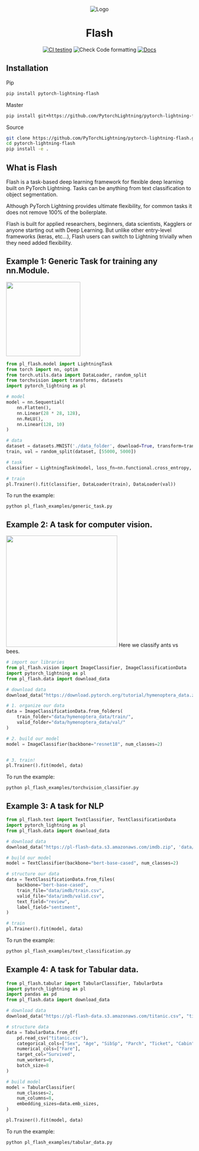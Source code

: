 <div align="center">

![Logo](https://raw.githubusercontent.com/PyTorchLightning/pytorch-lightning/master/docs/source/_images/logos/lightning_logo-name.svg)

# Flash

[![CI testing](https://github.com/PyTorchLightning/pytorch-lightning-flash/workflows/CI%20testing/badge.svg)](https://github.com/PyTorchLightning/pytorch-lightning-flash/actions?query=workflow%3A%22CI+testing%22)
![Check Code formatting](https://github.com/PyTorchLightning/pytorch-lightning-flash/workflows/Check%20Code%20formatting/badge.svg)
[![Docs](https://github.com/PyTorchLightning/pytorch-lightning-flash/workflows/Docs/badge.svg)](https://pytorchlightning.github.io/pytorch-lightning-flash/)

</div>

## Installation

Pip

```bash
pip install pytorch-lightning-flash
```

Master
```bash
pip install git+https://github.com/PytorchLightning/pytorch-lightning-flash.git@master --upgrade
```

Source

``` bash
git clone https://github.com/PyTorchLightning/pytorch-lightning-flash.git
cd pytorch-lightning-flash 
pip install -e .
```

## What is Flash
Flash is a task-based deep learning framework for flexible deep learning built on PyTorch Lightning. Tasks can be anything from
text classification to object segmentation.

Although PyTorch Lightning provides ultimate flexibility, for common tasks it does not remove 100% of the boilerplate.

Flash is built for applied researchers, beginners, data scientists, Kagglers or anyone starting out with Deep Learning. But unlike other entry-level frameworks (keras, etc...), Flash users can switch to Lightning trivially when they need added flexibility.

## Example 1: Generic Task for training any nn.Module.
<img src="https://pl-flash-data.s3.amazonaws.com/images/mnist.png" width="200px">

```python
from pl_flash.model import LightningTask
from torch import nn, optim
from torch.utils.data import DataLoader, random_split
from torchvision import transforms, datasets
import pytorch_lightning as pl

# model
model = nn.Sequential(
    nn.Flatten(),
    nn.Linear(28 * 28, 128),
    nn.ReLU(),
    nn.Linear(128, 10)
)

# data
dataset = datasets.MNIST('./data_folder', download=True, transform=transforms.ToTensor())
train, val = random_split(dataset, [55000, 5000])

# task
classifier = LightningTask(model, loss_fn=nn.functional.cross_entropy, optimizer=optim.Adam)

# train
pl.Trainer().fit(classifier, DataLoader(train), DataLoader(val))
```

To run the example:

```
python pl_flash_examples/generic_task.py
```

## Example 2: A task for computer vision.
<img src="https://pl-flash-data.s3.amazonaws.com/images/ant_bee.png" width="300px">
Here we classify ants vs bees.

```python
# import our libraries
from pl_flash.vision import ImageClassifier, ImageClassificationData
import pytorch_lightning as pl
from pl_flash.data import download_data

# download data
download_data("https://download.pytorch.org/tutorial/hymenoptera_data.zip", 'data/')

# 1. organize our data
data = ImageClassificationData.from_folders(
    train_folder="data/hymenoptera_data/train/",
    valid_folder="data/hymenoptera_data/val/"
)

# 2. build our model
model = ImageClassifier(backbone="resnet18", num_classes=2)


# 3. train!
pl.Trainer().fit(model, data)
```

To run the example:

```
python pl_flash_examples/torchvision_classifier.py
```

## Example 3: A task for NLP

```python
from pl_flash.text import TextClassifier, TextClassificationData
import pytorch_lightning as pl
from pl_flash.data import download_data

# download data
download_data("https://pl-flash-data.s3.amazonaws.com/imdb.zip", 'data/')

# build our model
model = TextClassifier(backbone="bert-base-cased", num_classes=2)

# structure our data
data = TextClassificationData.from_files(
    backbone="bert-base-cased",
    train_file="data/imdb/train.csv",
    valid_file="data/imdb/valid.csv",
    text_field="review",
    label_field="sentiment",
)

# train
pl.Trainer().fit(model, data)
```

To run the example: 

```bash
python pl_flash_examples/text_classification.py
```

## Example 4: A task for Tabular data.

```python
from pl_flash.tabular import TabularClassifier, TabularData
import pytorch_lightning as pl
import pandas as pd
from pl_flash.data import download_data

# download data
download_data("https://pl-flash-data.s3.amazonaws.com/titanic.csv", "titanic.csv")

# structure data
data = TabularData.from_df(
    pd.read_csv("titanic.csv"),
    categorical_cols=["Sex", "Age", "SibSp", "Parch", "Ticket", "Cabin", "Embarked"],
    numerical_cols=["Fare"],
    target_col="Survived",
    num_workers=0,
    batch_size=8
)

# build model
model = TabularClassifier(
    num_classes=2,
    num_columns=8,
    embedding_sizes=data.emb_sizes,
)

pl.Trainer().fit(model, data)
```

To run the example: 

```
python pl_flash_examples/tabular_data.py
```
